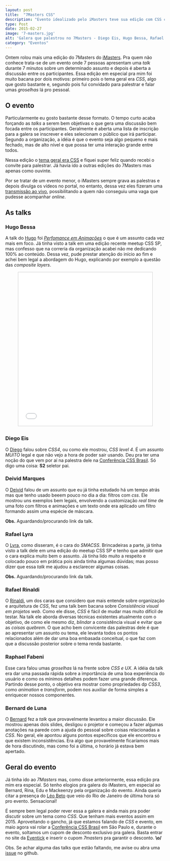 ```yaml
---
layout: post
title:  "7Masters CSS"
description: "Evento idealizado pelo iMasters teve sua edição com CSS como tema"
type: Post
date: 2015-02-27
image: '7-masters.jpg'
alt: 'Galera que palestrou no 7Masters - Diego Eis, Hugo Bessa, Rafael Lyra, Deivid Marques, Raphael Fabeni, Rafael Rinaldi e Bernard de Luna'
category: "Eventos"
---
```


Ontem rolou mais uma edição do 7Masters do [iMasters](http://www.imasters.com.br). Pra quem não conhece trata-se de um evento onde 7 pessoas apresentam uma *talk* durante 7 minutos sobre um determinado assunto e depois é aberta a discussão entre os participantes. Essa edição em especial pra mim foi muito bacana por dois motivos: primeiro pois o tema geral era *CSS*, algo que gosto bastante e, segundo pois fui convidado para palestrar e falar umas *groselhas* lá pro pessoal.

## O evento

Particularmente eu gosto bastante desse formato. O tempo curto acaba forçando as *talks* a serem bem objetivas o que gera uma discussão bem focada entre os participantes. Geralmente é aberta uma lista de inscrição para a galera se inscrever e eles selecionam o público que irá participar. Segundo a organização, a idéia é que o evento seja algo pequeno e mais fechado, mas de alto nível e que possa ter uma interação grande entre todos.

Nessa edição o [tema geral era CSS](http://setemasters.imasters.com.br/edicoes/css/) e fiquei super feliz quando recebi o convite para palestrar. Já havia ido a outras edições do 7Masters mas apenas como ouvinte.

Por se tratar de um evento menor, o iMasters sempre grava as palestras e depois divulga os vídeos no portal, no entanto, dessa vez eles fizeram uma [transmissão ao vivo](http://imasters.com.br/desenvolvimento/7masters-css-acompanhe-ao-vivo-agora/), possibilitando a quem não conseguiu uma vaga que pudesse acompanhar *online*.

## As talks

### Hugo Bessa

A talk do [Hugo](https://twitter.com/hugoabessa) foi *[Perfomance em Animações]()* o que é um assunto cada vez mais em foco. Já tinha visto a talk em uma edição recente meetup CSS SP, mas confesso que na correria da organização acabei não me dedicando 100% ao conteúdo. Dessa vez, pude prestar atenção do início ao fim e achei bem legal a abordagem do Hugo, explicando por exemplo a questão das *composite layers*.

<figure class="text-center loading">
  <iframe src="//www.slideshare.net/slideshow/embed_code/45145819" width="595" height="485" frameborder="0" marginwidth="0" marginheight="0" scrolling="no" style="border:1px solid #CCC; border-width:1px; margin-bottom:5px; max-width: 100%;" allowfullscreen> </iframe>
</figure>

### Diego Eis

O [Diego](https://twitter.com/diegoeis) falou sobre *CSS4*, ou como ele mostrou, *CSS level 4*. É um assunto *MUITO* legal e que não vejo a hora de poder sair usando. Deu pra ter uma noção do que vem por aí na palestra dele na [Conferência CSS Brasil](http://www.conferenciacssbrasil.com.br/). Só digo uma coisa: **S2** seletor pai.

<script async class="speakerdeck-embed" data-id="3103630786714e45a691f7e8d61a68d5" data-ratio="1.33333333333333" src="//speakerdeck.com/assets/embed.js"></script>

### Deivid Marques

O [Deivid](https://twitter.com/deividmarques) falou de um assunto que eu já tinha estudado há um tempo atrás mas que tenho usado beeem pouco no dia a dia: filtros com *css*. Ele mostrou uns exemplos bem legais, envolvendo a customização *real time* de uma foto com filtros e animações e um texto onde era aplicado um filtro formando assim uma espécie de máscara.

**Obs.** Aguardando/procurando link da talk.

### Rafael Lyra

O [Lyra](https://twitter.com/rafaellyra), como disseram, é o cara do *SMACSS*. Brincadeiras a parte, já tinha visto a talk dele em uma edição do meetup CSS SP e tenho que admitir que o cara explica muito bem o assunto. Já tinha lido muito a respeito e colocado pouco em prática pois ainda tinha algumas dúvidas; mas posso dizer que essa *talk* me ajudou a esclarecer algumas coisas.

**Obs.** Aguardando/procurando link da talk.

### Rafael Rinaldi

O [Rinaldi](https://twitter.com/rafaelrinaldi), um dos caras que considero que mais entende sobre organização e arquitetura de *CSS*, fez uma talk bem bacana sobre *Consistência visual em projetos web*. Como ele disse, *CSS* é fácil de mudar mas muito difícil de testar. Na talk ele aborda diversas técnicas existentes atualmente com o objetivo, de como ele mesmo diz, *blindar* a consistência visual e evitar que as *coisas quebrem*. O que acho bem convicente das palestras dele é que ao apresentar um assunto ou tema, ele levanta todos os pontos relacionados além de dar uma boa embasada conceitual, o que faz com que a discussão posterior sobre o tema renda bastante.

<script async class="speakerdeck-embed" data-id="800019540e264ff9829777354676d9f5" data-ratio="1.33333333333333" src="//speakerdeck.com/assets/embed.js"></script>

### Raphael Fabeni

Esse cara falou umas *groselhas* lá na frente sobre *CSS e UX*. A idéia da talk era dar uma passada rápida sobre a importância de uma boa experiência do usuário e como os mínimos detalhes podem fazer uma grande diferença. Partindo desse ponto, o objetivo era mostrar como propriedades dp *CSS3*, como *animation* e *transform*, podem nos auxiliar de forma simples a enriquecer nossos componentes.

<script async class="speakerdeck-embed" data-id="0d273809db77416c98d2e2ccf2197680" data-ratio="1.33333333333333" src="//speakerdeck.com/assets/embed.js"></script>

### Bernard de Luna

O [Bernard](https://twitter.com/bernarddeluna) fez a *talk* que provavelmente levantou a maior discussão. Ele mostrou apenas dois slides, desligou o projetor e começou a fazer algumas anotações na parede com a ajuda do pessoal sobre coisas relacionadas a *CSS*. No geral, ele apontou alguns pontos específicos que ele encontrou e que existem inconsistências. Era algo que provavelmente ficaríamos mais de hora discutindo, mas como foi a última, o horário já estava bem apertado.

## Geral do evento

Já tinha ido ao *7Masters* mas, como disse anteriormente, essa edição pra mim era especial. Só tenho elogios pra galera do iMasters, em especial ao Bernard, Rina, Edu e Mackeenzy pela organização do evento. Ainda queria citar a presença do [Léo Beto](https://twitter.com/leobetosouza) que veio do Rio de Janeiro de última hora só pro evento. Sensacional!

É sempre bem legal poder rever essa a galera e ainda mais pra poder discutir sobre um tema como *CSS*. Que tenham mais eventos assim em 2015. Aproveitando o gancho, já que estamos falando de *CSS* e evento, em maio agora vai rolar a [Conferência CSS Brasil](http://www.conferenciacssbrasil.com.br) em São Paulo e, durante o evento, soltamos um cupom de desconto exclusivo pra galera. Basta entrar no site da [Eventick](http://www.eventick.com.br/conferenciacssbrasil) e inserir o cupom *7masters* pra garantir o desconto. **\o/**

Obs. Se achar alguma das talks que estão faltando, me avise ou abra uma [issue](https://github.com/raphaelfabeni/raphaelfabeni.github.io/issues) no github.
